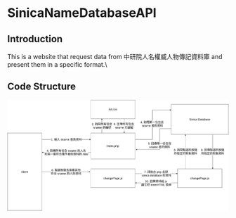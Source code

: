 # SinicaNameDatabaseAPI

## Introduction
This is a website that request data from 中研院人名權威人物傳記資料庫 and present them in a specific format.\\

## Code Structure
![flow chart](https://github.com/mid2sick/SinicaNameDatabaseAPI/blob/main/explain.png?raw=true)
